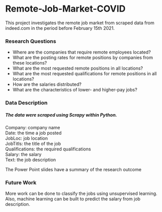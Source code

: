# Remote-Job-Market-COVID
This project investigates the remote job market from scraped data from indeed.com in the period before February 15th 2021.

### Research Questions
- Where are the companies that require remote employees located?
- What are the posting rates for remote positions by companies from these locations?
- What are the most requested remote positions in all locations?
- What are the most requested qualifications for remote positions in all locations?
- How are the salaries distributed?
- What are the characteristics of lower- and higher-pay jobs?

### Data Description
##### The data were scraped using Scrapy within Python.
Company: company name <br>
Date: the time a job posted <br>
JobLoc: job location <br>
JobTitls: the title of the job <br>
Qualifications: the required qualifications <br>
Salary: the salary <br>
Text: the job description <br>

The Power Point slides have a summary of the research outcome

### Future Work
More work can be done to classify the jobs using unsupervised learning. Also, machine learning can be built to predict the salary from job description.
